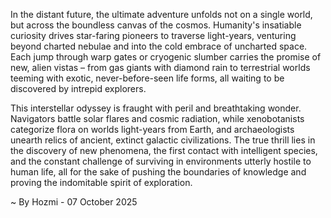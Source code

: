 
In the distant future, the ultimate adventure unfolds not on a single world, but across the boundless canvas of the cosmos. Humanity's insatiable curiosity drives star-faring pioneers to traverse light-years, venturing beyond charted nebulae and into the cold embrace of uncharted space. Each jump through warp gates or cryogenic slumber carries the promise of new, alien vistas – from gas giants with diamond rain to terrestrial worlds teeming with exotic, never-before-seen life forms, all waiting to be discovered by intrepid explorers.

This interstellar odyssey is fraught with peril and breathtaking wonder. Navigators battle solar flares and cosmic radiation, while xenobotanists categorize flora on worlds light-years from Earth, and archaeologists unearth relics of ancient, extinct galactic civilizations. The true thrill lies in the discovery of new phenomena, the first contact with intelligent species, and the constant challenge of surviving in environments utterly hostile to human life, all for the sake of pushing the boundaries of knowledge and proving the indomitable spirit of exploration.

~ By Hozmi - 07 October 2025
